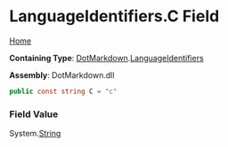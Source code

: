 <a name="_top"></a>

# LanguageIdentifiers\.C Field

[Home](../../../README.md#_top)

**Containing Type**: [DotMarkdown](../../README.md#_top)\.[LanguageIdentifiers](../README.md#_top)

**Assembly**: DotMarkdown\.dll

```csharp
public const string C = "c"
```

### Field Value

System\.[String](https://docs.microsoft.com/en-us/dotnet/api/system.string)